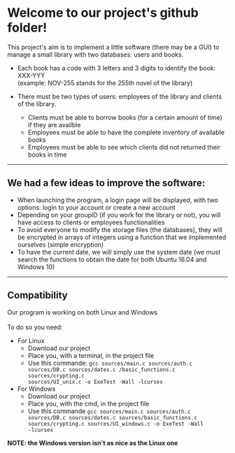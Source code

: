 # Welcome to our project's github folder!
This project's aim is to implement a little software (there may be a GUI) to manage a small library with two databases: users and books.

* Each book has a code with 3 letters and 3 digits to identify the book: XXX-YYY<br />(example: NOV-255 stands for the 255th novel of the library)

* There must be two types of users: employees of the library and clients of the library.
  * Clients must be able to borrow books (for a certain amount of time) if they are availble
  * Employees must be able to have the complete inventory of available books
  * Employees must be able to see which clients did not returned their books in time
--------------
## We had a few ideas to improve the software:
* When launching the program, a login page will be displayed, with two options: login to your account or create a new account<br />
* Depending on your groupID (if you work for the library or not), you will have access to clients or employees functionalities<br />
* To avoid everyone to modify the storage files (the databases), they will be encrypted in arrays of integers using a function that we implemented ourselves (simple encryption)<br />
* To have the current date, we will simply use the system date (we must search the functions to obtain the date for both Ubuntu 16.04 and Windows 10)<br />

-------------

## Compatibility
Our program is working on both Linux and Windows<br/><br>
To do so you need:
* For Linux
    * Download our project
    * Place you, with a terminal, in the project file
    * Use this commande: <code>gcc sources/main.c sources/auth.c sources/DB.c sources/dates.c /basic_functions.c sources/crypting.c sources/UI_unix.c -o ExeTest -Wall -lcurses</code>
* For Windows
    * Download our project
    * Place you, with the cmd, in the project file
    * Use this commande <code>gcc sources/main.c sources/auth.c sources/DB.c sources/dates.c sources/basic_functions.c sources/crypting.c sources/UI_windows.c -o ExeTest -Wall -lcurses</code>

**NOTE: the Windows version isn't as nice as the Linux one**
